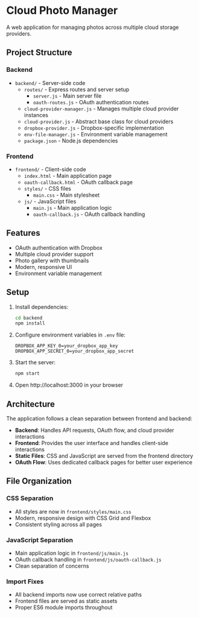 # Cloud Photo Manager

A web application for managing photos across multiple cloud storage providers.

## Project Structure

### Backend
- `backend/` - Server-side code
  - `routes/` - Express routes and server setup
    - `server.js` - Main server file
    - `oauth-routes.js` - OAuth authentication routes
  - `cloud-provider-manager.js` - Manages multiple cloud provider instances
  - `cloud-provider.js` - Abstract base class for cloud providers
  - `dropbox-provider.js` - Dropbox-specific implementation
  - `env-file-manager.js` - Environment variable management
  - `package.json` - Node.js dependencies

### Frontend
- `frontend/` - Client-side code
  - `index.html` - Main application page
  - `oauth-callback.html` - OAuth callback page
  - `styles/` - CSS files
    - `main.css` - Main stylesheet
  - `js/` - JavaScript files
    - `main.js` - Main application logic
    - `oauth-callback.js` - OAuth callback handling

## Features

- OAuth authentication with Dropbox
- Multiple cloud provider support
- Photo gallery with thumbnails
- Modern, responsive UI
- Environment variable management

## Setup

1. Install dependencies:
   ```bash
   cd backend
   npm install
   ```

2. Configure environment variables in `.env` file:
   ```
   DROPBOX_APP_KEY_0=your_dropbox_app_key
   DROPBOX_APP_SECRET_0=your_dropbox_app_secret
   ```

3. Start the server:
   ```bash
   npm start
   ```

4. Open http://localhost:3000 in your browser

## Architecture

The application follows a clean separation between frontend and backend:

- **Backend**: Handles API requests, OAuth flow, and cloud provider interactions
- **Frontend**: Provides the user interface and handles client-side interactions
- **Static Files**: CSS and JavaScript are served from the frontend directory
- **OAuth Flow**: Uses dedicated callback pages for better user experience

## File Organization

### CSS Separation
- All styles are now in `frontend/styles/main.css`
- Modern, responsive design with CSS Grid and Flexbox
- Consistent styling across all pages

### JavaScript Separation
- Main application logic in `frontend/js/main.js`
- OAuth callback handling in `frontend/js/oauth-callback.js`
- Clean separation of concerns

### Import Fixes
- All backend imports now use correct relative paths
- Frontend files are served as static assets
- Proper ES6 module imports throughout 
